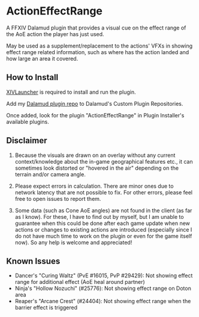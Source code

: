 # ActionEffectRange

A FFXIV Dalamud plugin that provides a visual cue on the effect range of the AoE action the player has just used.

May be used as a supplement/replacement to the actions' VFXs in showing effect range related information, 
such as where has the action landed and how large an area it covered.


## How to Install

[XIVLauncher](https://github.com/goatcorp/FFXIVQuickLauncher) is required to install and run the plugin.

Add my [Dalamud plugin repo](https://github.com/yomishino/MyDalamudPlugins) to Dalamud's Custom Plugin Repositories.

Once added, look for the plugin "ActionEffectRange" in Plugin Installer's available plugins.


## Disclaimer

1. Because the visuals are drawn on an overlay without any current context/knowledge about the in-game geographical features etc.,
   it can sometimes look distorted or "hovered in the air" depending on the terrain and/or camera angle.

2. Please expect errors in calculation. 
   There are minor ones due to network latency that are not possible to fix.
   For other errors, please feel free to open issues to report them.

3. Some data (such as Cone AoE angles) are not found in the client (as far as I know). 
   For these, I have to find out by myself, but I am unable to guarantee when this could be done 
   after each game update when new actions or changes to existing actions are introduced 
   (especially since I do not have much time to work on the plugin or even for the game itself now).
   So any help is welcome and appreciated!


## Known Issues

- Dancer's "Curing Waltz" (PvE #16015, PvP #29429): Not showing effect range for additional effect (AoE heal around partner)
- Ninja's "Hollow Nozuchi" (#25776): Not showing effect range on Doton area
- Reaper's "Arcane Crest" (#24404): Not showing effect range when the barrier effect is triggered
